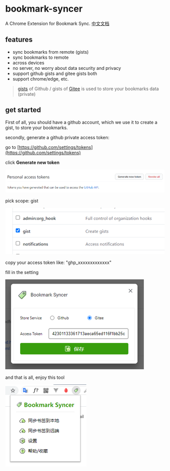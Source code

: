 # bookmark-syncer
A Chrome Extension for Bookmark Sync. [中文文档](./README-CN.md)

## features

- sync bookmarks from remote (gists)
- sync bookmarks to remote
- across devices
- no server, no worry about data security and privacy
- support github gists and gitee gists both
- support chrome/edge, etc.

> [gists](https://gist.github.com/) of Github / gists of [Gitee](https://gitee.com/) is used to store your bookmarks data (private)

## get started

First of all, you should have a github account, which we use it to create a gist, to store your bookmarks.

secondly, generate a github private access token:

go to [https://github.com/settings/tokens](https://github.com/settings/tokens)

click **Generate new token**

![](./assets/img/generate.png)

pick scope: gist

![](./assets/img/scope.png)

copy your access token like: "ghp_xxxxxxxxxxxxx"

fill in the setting

![](./assets/img/setting.png)

and that is all, enjoy this tool

![](./assets/img/popup.png)
